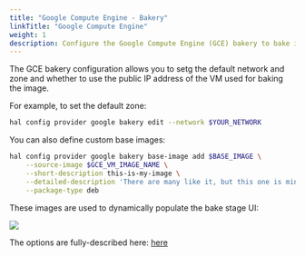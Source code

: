 ```yaml
---
title: "Google Compute Engine - Bakery"
linkTitle: "Google Compute Engine"
weight: 1
description: Configure the Google Compute Engine (GCE) bakery to bake images.
---
```


The GCE bakery configuration allows you to setg the default network and zone and whether to use the public IP
address of the VM used for baking the image.

For example, to set the default zone:

```bash
hal config provider google bakery edit --network $YOUR_NETWORK
```

You can also define custom base images:

```bash
hal config provider google bakery base-image add $BASE_IMAGE \
    --source-image $GCE_VM_IMAGE_NAME \
    --short-description this-is-my-image \
    --detailed-description 'There are many like it, but this one is mine.' \
    --package-type deb
```

These images are used to dynamically populate the bake stage UI:

![](bake_ui_base_images.png)

The options are fully-described here:
[here](/docs/reference/halyard/commands/#hal-config-provider-google-bakery)
